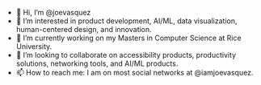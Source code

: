 - 👋 Hi, I’m @joevasquez
- 👀 I’m interested in product development, AI/ML, data visualization, human-centered design, and innovation.
- 🌱 I’m currently working on my Masters in Computer Science at Rice University.
- 💞️ I’m looking to collaborate on accessibility products, productivity solutions, networking tools, and AI/ML products.
- 📫 How to reach me: I am on most social networks at @iamjoevasquez.

<!---
joevasquez/joevasquez is a ✨ special ✨ repository because its `README.md` (this file) appears on your GitHub profile.
You can click the Preview link to take a look at your changes.
--->

